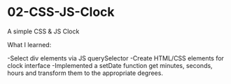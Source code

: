 # 02-CSS-JS-Clock
A simple CSS &amp; JS Clock

What I learned:

-Select div elements via JS querySelector
-Create HTML/CSS elements for clock interface
-Implemented a setDate function get minutes, seconds, hours and transform them to the appropriate degrees.
